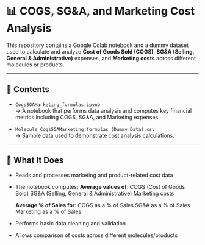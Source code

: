 # 📊 COGS, SG&A, and Marketing Cost Analysis

This repository contains a Google Colab notebook and a dummy dataset used to calculate and analyze **Cost of Goods Sold (COGS)**, **SG&A (Selling, General & Administrative)** expenses, and **Marketing costs** across different molecules or products.

---

## 📁 Contents

- `CogsSGAMarketing_formulas.ipynb`  
  → A notebook that performs data analysis and computes key financial metrics including COGS, SG&A, and Marketing expenses.

- `Molecule CogsSGAMarketing formulas (Dummy Data).csv`  
  → Sample data used to demonstrate cost analysis calculations.
  
---

## 🧮 What It Does

- Reads and processes marketing and product-related cost data
- The notebook computes:
   **Average values of**:
      COGS (Cost of Goods Sold)
      SG&A (Selling, General & Administrative)
      Marketing costs

    **Average % of Sales for**:
      COGS as a % of Sales
      SG&A as a % of Sales
      Marketing as a % of Sales
  
- Performs basic data cleaning and validation
- Allows comparison of costs across different molecules/products
